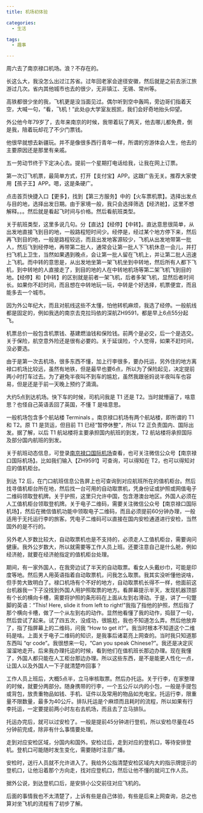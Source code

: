 ```yaml
---
title: 机场初体验

categories:
  - 生活

tags:
  - 趣事

---
```


周六去了南京禄口机场。浪？不存在的。

<!-- more -->

长这么大，我没怎么出过江苏省。过年回老家会途径安徽，然后就是之前去浙江旅游过几次。省内其他城市也去的很少，无非镇江、无锡、常州等。

高铁都很少坐的我，飞机更是没当面见过。偶尔听到空中轰鸣，旁边哥们指着天空，大喊一句，“看，飞机！”此处@大学室友觊凯，我们会好奇地抬头仰望。

外公他今年79岁了，去年来南京的时候，我带着玩了两天，他去哪儿都免费，倒是我，陪着玩却花了不少门票钱。

他很早就想去新疆玩。并不是像很多西行青年一样，所谓的穷游体会人生，他去的主要原因还是那里有亲戚。

五一劳动节终于下定决心去。提前一个星期打电话给我，让我在网上订票。

第一次订飞机票，最简单方式，打开【支付宝】APP。这跟广告无关。推荐大家使用【孩子王】APP。嗯，这是条硬广。

点击首页快捷入口【更多】，找到【第三方服务】中的【火车票机票】。选择出发点与目的地，选择出发日期。由于家境一般，我只会选择筛选【经济舱】，这里不想解释。。。然后就是看起飞时间与价格。然后看航班类型。

关于航班类型，这里多说几句。分【直达】【经停】【中转】。直达意思很简单，从出发地直接飞到目的地，一般路程短时间少。经停是，经过某个地方停下来，然后再飞到目的地，一般是路程较远，而且出发地客源较少，飞机从出发地带第一批人，然后飞到经停地，再带第二批人，通常会让第一批人下飞机休息一会儿，并打扫飞机上卫生，当然如果遇到晚点，会让第一批人留在飞机上，并让第二批人迅速上飞机。而中转的意思是，从出发地坐第一架飞机坐到中转地，然后所有人都下飞机，到中转地的人直接走了，到目的地的人在中转地机场等第二架飞机飞到目的地。【经停】和【中转】的区别就是前者一架飞机，后者多架飞机，显然后者时间长。如果你不赶时间，而且想在中转地玩一玩，中转是个好选择，机票便宜，而且能多去一个城市。

因为外公年纪大，而且对航线这些不太懂，怕他转机麻烦，我选了经停。一般航线都是固定的，例如我选的南京去克拉玛依的深航ZH9591，都是早上6点55分起飞。

机票总价一般包含机票钱、基建燃油钱和保险钱。前两个是必交，后一个是选交。关于保险，航空意外险还是很有必要的。关于延误险，个人觉得，如果不赶时间，没必要选。

由于是第一次去机场，很多东西不懂，加上行李很多，要办托运，另外住的地方离禄口机场比较远，虽然有地铁，但是最早也要6点，所以为了保险起见，决定提前两小时打车过去。为了避免半夜叫不到车的尴尬，虽然我跟爸妈说半夜叫车也容易，但是还是于前一天晚上预约了滴滴。

大约5点到达机场。快下车的时候，司机问我是 T1 还是 T2。当时就懵逼了，啥意思？也怪自己英语丢回了英国，不懂 T 是啥意思。

一般机场包含多个航站楼 Terminals 。南京禄口机场有两个航站楼，即所谓的 T1 和 T2。原 T1 是货运，但目前 T1 已经“暂停休整”，所以 T2 正负责国内、国际出发。据了解，以后 T1 航站楼将主要承担国内航班的到发，T2 航站楼将承担国际及部分国内航班的到发。

关于航班动态信息，可登录[南京禄口国际机场](http://www.njiairport.com/)查看，也可关注微信公众号【南京禄口国际机场】。比如我们输入【ZH9591】可查询，可以得知在 T2，也可以得知对应的值机柜台。

到达 T2 后，在门口航班信息公告屏上也可查询到对应航班所在的值机柜台。然后找寻值机柜台所在地，然后找一台可用的自动取票机，凭身份证或护照或网值电子二维码领取登机牌。关于护照，这里只允许中国，包含港澳台地区。外国人必须在人工值机柜台领取登机牌。关于电子二维码，需要关注微信公众号【南京禄口国际机场】，然后在微信值机功能中领取电子二维码，而且必须提前60分钟办理，一般适用于无托运行李的旅客。凭电子二维码可以直接在国内安检通道进行安检，当然国外的是不行的。

另外老人岁数比较大，自动取票机也是不支持的，必须走人工值机柜台，需要询问健康。我外公岁数大，所以就需要等工作人员上班。还要注意自己是什么舱，例如经济舱，就要在经济舱指定的值机柜台处理。

期间，有一家外国人，在我旁边试了半天的自动取票。看女人头戴纱巾，可能是印度等地。然后男人用英语指着自动取票机，问我怎么取票。我其实没听懂他说啥，但手势大致明白了。禄口机场有个不好的地方，自动取票机长得不一样，他面前这台机器我一下子没找到外国人用护照取票的地方。看屏幕提示半天，发现机器顶部有个长的横向卡槽，需要将护照的条形码在上面从左到右滑动。于是，讲了一句蹩脚的英语：“This! Here, slide it from left to right!”我指了指他的护照，然后指了那个横向卡槽，做了一个从左到右的动作。显然他看懂了我的动作，捣鼓了一句，然后尝试了起来。试了四五次，没成功，很尴尬，我也不知道怎么弄。然后他放弃了，指了指屏幕上的二维码，问我 “How to get it?”。我当时根本不知道这个二维码是啥。上面关于电子二维码的知识，是我事后诸葛亮上网查的。当时我只知道那东西叫 “qr code”。我很想来一句，“Can you speak Chinese?”。我还是决定灰溜溜地走开。后来我办理托运的时候，看到他们在值机班长那边办理。现在我懂了，外国人都只能在人工柜台那边办理。所以这些东西，是不是能更人性化一点，让国人以及外国人一下子就清楚咋回事？

工作人员上班后，大概5点半，立马审核取票。然后办托运。关于行李，在家整理的时候，就要分两部分。随身携带的行李，一个五公斤以内的小包，一般是手提包或背包，放贵重物品如钱、手机、证件以及常用的物品如充电宝。托运行李，限重量不限数量，最多为40公斤。排队托运是个麻烦而且耗时的流程，所以如果有行李托运，一定要提前两小时左右去机场，而且去了立马排队。

托运办完后，就可以过安检了。一般是提前45分钟进行登机，所以安检尽量在45分钟前完成，除非有什么事情要处理。

走到对应安检区域，分国内和国外。安检过后，走到对应的登机口，等待安排登机。登机口可能随时发生变化，需要随时注意广播。

安检时，送行人员就不允许进入了。我给外公指清楚安检区域内大的指示牌提示的登机口，让他沿着那个方向走，找对应登机口，然后让他不懂的就问工作人员。

据外公说，到达登机口后，是安排小公交前往对应飞机的。

后面的事情我也不太清楚了，上诉有些是自己体验，有些是后来上网查询，总之也算对坐飞机的流程有了初步了解。

